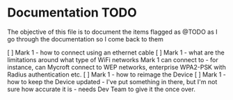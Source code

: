 # Documentation TODO

The objective of this file is to document the items flagged as @TODO as I go through the documentation so I come back to them


[ ] Mark 1 - how to connect using an ethernet cable
[ ] Mark 1 - what are the limitations around what type of WiFi networks Mark 1 can connect to - for instance, can Mycroft connect to WEP networks, enterprise WPA2-PSK with Radius authentication etc.
[ ] Mark 1 - how to reimage the Device
[ ] Mark 1 - how to keep the Device updated - I've put something in there, but I'm not sure how accurate it is - needs Dev Team to give it the once over.
